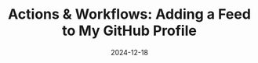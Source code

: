 ---
layout: "post"
title: "Actions & Workflows: Adding a Feed to My GitHub Profile"
date: 2024-12-18
---